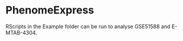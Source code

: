 PhenomeExpress
==============
RScripts in the Example folder can be run to analyse GSE51588 and E-MTAB-4304.
